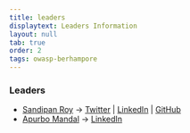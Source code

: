 ```yaml
---
title: leaders
displaytext: Leaders Information
layout: null
tab: true
order: 2
tags: owasp-berhampore
---
```


### Leaders
* [Sandipan Roy](mailto:sandipan.roy@owasp.org) -> [Twitter](https://twitter.com/ByteHackr) \| [LinkedIn](https://www.linkedin.com/in/ByteHackr) \| [GitHub](https://github.com/ByteHackr/)
* [Apurbo Mandal](mailto:apurbo.mandal@owasp.org) -> [LinkedIn](https://www.linkedin.com/in/apumax)
